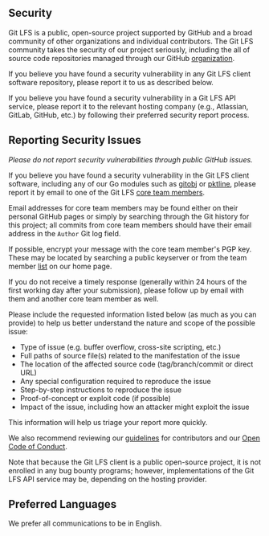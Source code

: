 ## Security

Git LFS is a public, open-source project supported by GitHub and a
broad community of other organizations and individual contributors.
The Git LFS community takes the security of our project seriously,
including the all of source code repositories managed through
our GitHub [organization](https://github.com/git-lfs).

If you believe you have found a security vulnerability in any Git LFS
client software repository, please report it to us as described below.

If you believe you have found a security vulnerability in a Git LFS API
service, please report it to the relevant hosting company (e.g., Atlassian,
GitLab, GitHub, etc.) by following their preferred security report process.

## Reporting Security Issues

*Please do not report security vulnerabilities through public GitHub issues.*

If you believe you have found a security vulnerability in the Git LFS
client software, including any of our Go modules such as
[gitobj](https://github.com/git-lfs/gitobj) or
[pktline](https://github.com/git-lfs/pktline), please report it
by email to one of the Git LFS [core team members](https://github.com/git-lfs/git-lfs#core-team).

Email addresses for core team members may be found either on their
personal GitHub pages or simply by searching through the Git history
for this project; all commits from core team members should have their
email address in the `Author` Git log field.

If possible, encrypt your message with the core team member's PGP key.
These may be located by searching a public keyserver or from the
team member [list](https://github.com/git-lfs/git-lfs#core-team)
on our home page.

If you do not receive a timely response (generally within 24 hours of the
first working day after your submission), please follow up by email
with them and another core team member as well.

Please include the requested information listed below (as much as you can provide) to help us better understand the nature and scope of the possible issue:

  * Type of issue (e.g. buffer overflow, cross-site scripting, etc.)
  * Full paths of source file(s) related to the manifestation of the issue
  * The location of the affected source code (tag/branch/commit or direct URL)
  * Any special configuration required to reproduce the issue
  * Step-by-step instructions to reproduce the issue
  * Proof-of-concept or exploit code (if possible)
  * Impact of the issue, including how an attacker might exploit the issue

This information will help us triage your report more quickly.

We also recommend reviewing our [guidelines](CONTRIBUTING.md) for
contributors and our [Open Code of Conduct](CODE-OF-CONDUCT.md).

Note that because the Git LFS client is a public open-source project,
it is not enrolled in any bug bounty programs; however, implementations
of the Git LFS API service may be, depending on the hosting provider.

## Preferred Languages

We prefer all communications to be in English.
